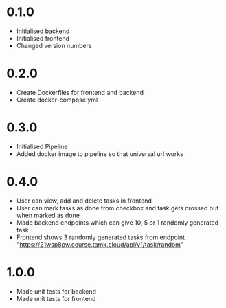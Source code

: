 # 0.1.0

- Initialised backend  
- Initialised frontend  
- Changed version numbers

# 0.2.0

- Create Dockerfiles for frontend and backend
- Create docker-compose.yml

# 0.3.0

- Initialised Pipeline  
- Added docker image to pipeline so that universal url works

# 0.4.0  

- User can view, add and delete tasks in frontend
- User can mark tasks as done from checkbox and task gets crossed out when marked as done
- Made backend endpoints which can give 10, 5 or 1 randomly generated task
- Frontend shows 3 randomly generated tasks from endpoint "https://21wsp8pw.course.tamk.cloud/api/v1/task/random"

# 1.0.0

- Made unit tests for backend
- Made unit tests for frontend

